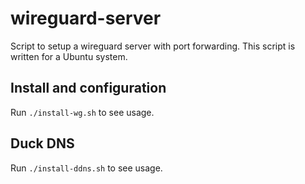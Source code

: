 # wireguard-server
Script to setup a wireguard server with port forwarding. This script is written for a Ubuntu system.

## Install and configuration
Run `./install-wg.sh` to see usage.

## Duck DNS
Run `./install-ddns.sh` to see usage.

